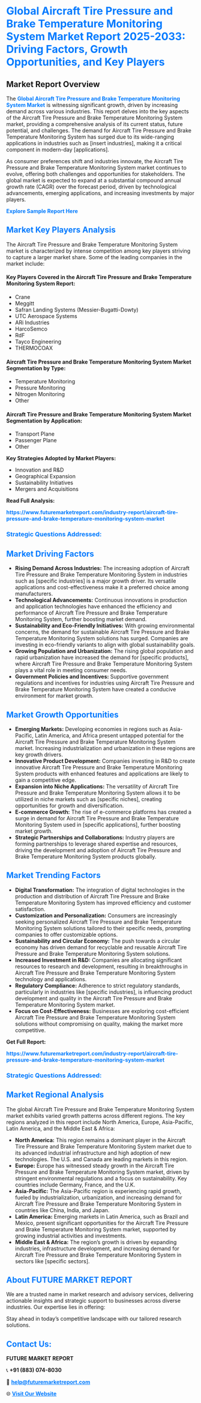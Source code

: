 <h1 style="color: #007BFF;">Global Aircraft Tire Pressure and Brake Temperature Monitoring System Market Report 2025-2033: Driving Factors, Growth Opportunities, and Key Players</h1>

<section id="overview">
<h2>Market Report Overview</h2>
<p>The <a href="https://www.futuremarketreport.com/industry-report/aircraft-tire-pressure-and-brake-temperature-monitoring-system-market" style="color: #007BFF; text-decoration: none;"><strong>Global Aircraft Tire Pressure and Brake Temperature Monitoring System Market</strong></a> is witnessing significant growth, driven by increasing demand across various industries. This report delves into the key aspects of the Aircraft Tire Pressure and Brake Temperature Monitoring System market, providing a comprehensive analysis of its current status, future potential, and challenges. The demand for Aircraft Tire Pressure and Brake Temperature Monitoring System has surged due to its wide-ranging applications in industries such as [insert industries], making it a critical component in modern-day [applications].</p>
<p>As consumer preferences shift and industries innovate, the Aircraft Tire Pressure and Brake Temperature Monitoring System market continues to evolve, offering both challenges and opportunities for stakeholders. The global market is expected to expand at a substantial compound annual growth rate (CAGR) over the forecast period, driven by technological advancements, emerging applications, and increasing investments by major players.</p>
</section>

<section id="overview">
<p><a href="https://www.futuremarketreport.com/request-sample/reportId=85112" style="color: #007BFF; text-decoration: none;"><strong>Explore Sample Report Here</strong></a></p>
</section>

<section id="key-players">
<h2 style="color: #007BFF;">Market Key Players Analysis</h2>
<p>The Aircraft Tire Pressure and Brake Temperature Monitoring System market is characterized by intense competition among key players striving to capture a larger market share. Some of the leading companies in the market include:</p>
<h4>Key Players Covered in the Aircraft Tire Pressure and Brake Temperature Monitoring System Report:</h4>
<ul><li>Crane</li><li>Meggitt</li><li>Safran Landing Systems (Messier-Bugatti-Dowty)</li><li>UTC Aerospace Systems</li><li>ARi Industries</li><li>HarcoSemco</li><li>RdF</li><li>Tayco Engineering</li><li>THERMOCOAX</li></ul>
<h4>Aircraft Tire Pressure and Brake Temperature Monitoring System Market Segmentation by Type:</h4>
<ul><li>Temperature Monitoring</li><li>Pressure Monitoring</li><li>Nitrogen Monitoring</li><li>Other</li></ul>

<h4>Aircraft Tire Pressure and Brake Temperature Monitoring System Market Segmentation by Application:</h4>
<ul><li>Transport Plane</li><li>Passenger Plane</li><li>Other</li></ul>
<p><strong>Key Strategies Adopted by Market Players:</strong></p>
<ul>
<li>Innovation and R&D</li>
<li>Geographical Expansion</li>
<li>Sustainability Initiatives</li>
<li>Mergers and Acquisitions</li>
</ul>
</section>

<section>
<p><strong>Read Full Analysis: </strong></p><a href="https://www.futuremarketreport.com/industry-report/aircraft-tire-pressure-and-brake-temperature-monitoring-system-market" style="color: #007BFF; text-decoration: none;"><strong>https://www.futuremarketreport.com/industry-report/aircraft-tire-pressure-and-brake-temperature-monitoring-system-market</strong></a>
<h3 style="color: #007BFF;">Strategic Questions Addressed:</h3>
</section>

<section id="driving-factors">
<h2 style="color: #007BFF;">Market Driving Factors</h2>
<ul>
<li><strong>Rising Demand Across Industries:</strong> The increasing adoption of Aircraft Tire Pressure and Brake Temperature Monitoring System in industries such as [specific industries] is a major growth driver. Its versatile applications and cost-effectiveness make it a preferred choice among manufacturers.</li>
<li><strong>Technological Advancements:</strong> Continuous innovations in production and application technologies have enhanced the efficiency and performance of Aircraft Tire Pressure and Brake Temperature Monitoring System, further boosting market demand.</li>
<li><strong>Sustainability and Eco-Friendly Initiatives:</strong> With growing environmental concerns, the demand for sustainable Aircraft Tire Pressure and Brake Temperature Monitoring System solutions has surged. Companies are investing in eco-friendly variants to align with global sustainability goals.</li>
<li><strong>Growing Population and Urbanization:</strong> The rising global population and rapid urbanization have increased the demand for [specific products], where Aircraft Tire Pressure and Brake Temperature Monitoring System plays a vital role in meeting consumer needs.</li>
<li><strong>Government Policies and Incentives:</strong> Supportive government regulations and incentives for industries using Aircraft Tire Pressure and Brake Temperature Monitoring System have created a conducive environment for market growth.</li>
</ul>
</section>

<section id="growth-opportunities">
<h2 style="color: #007BFF;">Market Growth Opportunities</h2>
<ul>
<li><strong>Emerging Markets:</strong> Developing economies in regions such as Asia-Pacific, Latin America, and Africa present untapped potential for the Aircraft Tire Pressure and Brake Temperature Monitoring System market. Increasing industrialization and urbanization in these regions are key growth drivers.</li>
<li><strong>Innovative Product Development:</strong> Companies investing in R&D to create innovative Aircraft Tire Pressure and Brake Temperature Monitoring System products with enhanced features and applications are likely to gain a competitive edge.</li>
<li><strong>Expansion into Niche Applications:</strong> The versatility of Aircraft Tire Pressure and Brake Temperature Monitoring System allows it to be utilized in niche markets such as [specific niches], creating opportunities for growth and diversification.</li>
<li><strong>E-commerce Growth:</strong> The rise of e-commerce platforms has created a surge in demand for Aircraft Tire Pressure and Brake Temperature Monitoring System used in [specific applications], further boosting market growth.</li>
<li><strong>Strategic Partnerships and Collaborations:</strong> Industry players are forming partnerships to leverage shared expertise and resources, driving the development and adoption of Aircraft Tire Pressure and Brake Temperature Monitoring System products globally.</li>
</ul>
</section>

<section id="trending-factors">
<h2 style="color: #007BFF;">Market Trending Factors</h2>
<ul>
<li><strong>Digital Transformation:</strong> The integration of digital technologies in the production and distribution of Aircraft Tire Pressure and Brake Temperature Monitoring System has improved efficiency and customer satisfaction.</li>
<li><strong>Customization and Personalization:</strong> Consumers are increasingly seeking personalized Aircraft Tire Pressure and Brake Temperature Monitoring System solutions tailored to their specific needs, prompting companies to offer customizable options.</li>
<li><strong>Sustainability and Circular Economy:</strong> The push towards a circular economy has driven demand for recyclable and reusable Aircraft Tire Pressure and Brake Temperature Monitoring System solutions.</li>
<li><strong>Increased Investment in R&D:</strong> Companies are allocating significant resources to research and development, resulting in breakthroughs in Aircraft Tire Pressure and Brake Temperature Monitoring System technology and applications.</li>
<li><strong>Regulatory Compliance:</strong> Adherence to strict regulatory standards, particularly in industries like [specific industries], is influencing product development and quality in the Aircraft Tire Pressure and Brake Temperature Monitoring System market.</li>
<li><strong>Focus on Cost-Effectiveness:</strong> Businesses are exploring cost-efficient Aircraft Tire Pressure and Brake Temperature Monitoring System solutions without compromising on quality, making the market more competitive.</li>
</ul>
</section>

<section>
<p><strong>Get Full Report: </strong></p><a href="https://www.futuremarketreport.com/industry-report/aircraft-tire-pressure-and-brake-temperature-monitoring-system-market" style="color: #007BFF; text-decoration: none;"><strong>https://www.futuremarketreport.com/industry-report/aircraft-tire-pressure-and-brake-temperature-monitoring-system-market</strong></a>
<h3 style="color: #007BFF;">Strategic Questions Addressed:</h3>
</section>


<section id="regional-analysis">
<h2 style="color: #007BFF;">Market Regional Analysis</h2>
<p>The global Aircraft Tire Pressure and Brake Temperature Monitoring System market exhibits varied growth patterns across different regions. The key regions analyzed in this report include North America, Europe, Asia-Pacific, Latin America, and the Middle East & Africa:</p>
<ul>
<li><strong>North America:</strong> This region remains a dominant player in the Aircraft Tire Pressure and Brake Temperature Monitoring System market due to its advanced industrial infrastructure and high adoption of new technologies. The U.S. and Canada are leading markets in this region.</li>
<li><strong>Europe:</strong> Europe has witnessed steady growth in the Aircraft Tire Pressure and Brake Temperature Monitoring System market, driven by stringent environmental regulations and a focus on sustainability. Key countries include Germany, France, and the U.K.</li>
<li><strong>Asia-Pacific:</strong> The Asia-Pacific region is experiencing rapid growth, fueled by industrialization, urbanization, and increasing demand for Aircraft Tire Pressure and Brake Temperature Monitoring System in countries like China, India, and Japan.</li>
<li><strong>Latin America:</strong> Emerging markets in Latin America, such as Brazil and Mexico, present significant opportunities for the Aircraft Tire Pressure and Brake Temperature Monitoring System market, supported by growing industrial activities and investments.</li>
<li><strong>Middle East & Africa:</strong> The region’s growth is driven by expanding industries, infrastructure development, and increasing demand for Aircraft Tire Pressure and Brake Temperature Monitoring System in sectors like [specific sectors].</li>
</ul>
</section>

<footer>
<h2 style="color: #007BFF;">About FUTURE MARKET REPORT</h2>
<p>We are a trusted name in market research and advisory services, delivering actionable insights and strategic support to businesses across diverse industries. Our expertise lies in offering:</p>

<p>Stay ahead in today’s competitive landscape with our tailored research solutions.</p>

<h2 style="color: #007BFF;">Contact Us:</h2>
<p><strong>FUTURE MARKET REPORT</strong></p>
<p>📞 <strong>+91 (883) 074-8030</strong></p>
<p>📧 <strong><a href="mailto:help@futuremarketreport.com" style="color: #007BFF;">help@futuremarketreport.com</a></strong></p>
<p>🌐 <strong><a href="https://www.futuremarketreport.com/" style="color: #007BFF;">Visit Our Website</a></strong></p>
</footer>
